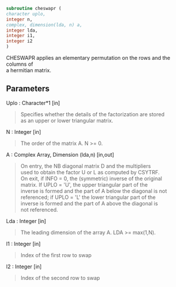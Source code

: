 ```fortran  
subroutine cheswapr (  
character uplo,  
integer n,  
complex, dimension(lda, n) a,  
integer lda,  
integer i1,  
integer i2  
)  
```  
  
CHESWAPR applies an elementary permutation on the rows and the columns of  
a hermitian matrix.  
  
## Parameters  
Uplo : Character*1 [in]  
> Specifies whether the details of the factorization are stored  
> as an upper or lower triangular matrix.  
  
N : Integer [in]  
> The order of the matrix A.  N >= 0.  
  
A : Complex Array, Dimension (lda,n) [in,out]  
> On entry, the NB diagonal matrix D and the multipliers  
> used to obtain the factor U or L as computed by CSYTRF.  
> On exit, if INFO = 0, the (symmetric) inverse of the original  
> matrix.  If UPLO = 'U', the upper triangular part of the  
> inverse is formed and the part of A below the diagonal is not  
> referenced; if UPLO = 'L' the lower triangular part of the  
> inverse is formed and the part of A above the diagonal is  
> not referenced.  
  
Lda : Integer [in]  
> The leading dimension of the array A.  LDA >= max(1,N).  
  
I1 : Integer [in]  
> Index of the first row to swap  
  
I2 : Integer [in]  
> Index of the second row to swap  
  
